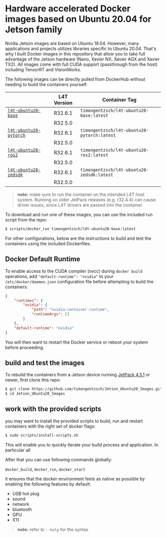 # Hardware accelerated Docker images based on Ubuntu 20.04 for Jetson family

Nvidia Jetson images are based on Ubuntu 18.04. However, many applications and projects utilizes libraries specific to Ubuntu 20.04. That's why I built Docker images in this repository that allow you to take full advantage of the Jetson hardware (Nano, Xavier NX, Xavier AGX and Xavier TX2). All images come with full CUDA support (passthrough from the host) including TensorRT and VisionWorks.  

The following images can be directly pulled from DockerHub without needing to build the containers yourself:

|                                                                                     | L4T Version | Container Tag                                      |
|-------------------------------------------------------------------------------------|:-----------:|----------------------------------------------------|
| [`l4t-ubuntu20-base`](Dockerfile.base)           							                      |   R32.6.1   | `timongentzsch/l4t-ubuntu20-base:latest`           |
|                                                                                     |   R32.5.0   |                                                    |
| [`l4t-ubuntu20-pytorch`](Dockerfile.pytorch)									                      |   R32.6.1   | `timongentzsch/l4t-ubuntu20-pytorch:latest`        |
|                                                                                     |   R32.5.0   |                                                    |
| [`l4t-ubuntu20-ros2`](Dockerfile.ros2)									                            |   R32.6.1   | `timongentzsch/l4t-ubuntu20-ros2:latest`           |
|                                                                                     |   R32.5.0   |                                                    |
| [`l4t-ubuntu20-zedsdk`](Dockerfile.zedsdk) 									                        |   R32.6.1   | `timongentzsch/l4t-ubuntu20-zedsdk:latest`         |
|                                                                                     |   R32.5.0   | 											                             |


> **note:** make sure to run the container on the intended L4T host system. Running on older JetPack releases (e.g. r32.4.4) can cause driver issues, since L4T drivers are passed into the container.

To download and run one of these images, you can use the included run script from the repo:

``` bash
$ scripts/docker_run timongentzsch/l4t-ubuntu20-base:latest
```

For other configurations, below are the instructions to build and test the containers using the included Dockerfiles.

## Docker Default Runtime

To enable access to the CUDA compiler (nvcc) during `docker build` operations, add `"default-runtime": "nvidia"` to your `/etc/docker/daemon.json` configuration file before attempting to build the containers:

``` json
{
    "runtimes": {
        "nvidia": {
            "path": "nvidia-container-runtime",
            "runtimeArgs": []
        }
    },
    "default-runtime": "nvidia"
}
```

You will then want to restart the Docker service or reboot your system before proceeding.

## build and test the images

To rebuild the containers from a Jetson device running [JetPack 4.5.1](https://developer.nvidia.com/embedded/jetpack) or newer, first clone this repo:

``` bash
$ git clone https://github.com/timongentzsch/Jetson_Ubuntu20_Images.git
$ cd Jetson_Ubuntu20_Images
```

## work with the provided scripts

you may want to install the provided scripts to build, run and restart containers with the right set of docker flags:

``` bash
$ sudo scripts/install-scripts.sh
```

This will enable you to quickly iterate your build process and application. In particular all 

After that you can use following commands globally:

`docker_build`, `docker_run`, `docker_start`

it ensures that the docker environment feels as native as possible by enabling the following features by default:
- USB hot plug
- sound
- network
- bluetooth
- GPU
- X11

> **note:** refer to `--help` for the syntax
